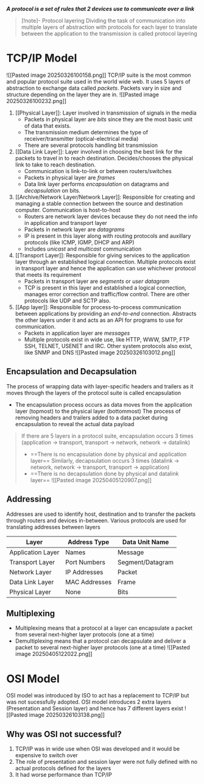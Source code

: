 ***A protocol is a set of rules that 2 devices use to communicate over a link***

>[!note]- Protocol layering
> Dividing the task of communication into multiple layers of abstraction with protocols for each layer to translate between the application to the transmission is called protocol layering
# TCP/IP Model
![[Pasted image 20250326100158.png]]
TCP/IP suite is the most common and popular protocol suite used in the world wide web. It uses 5 layers of abstraction to exchange data called *packets*. Packets vary in size and structure depending on the layer they are in.
![[Pasted image 20250326100232.png]]
1. [[Physical Layer]]: Layer involved in transmission of signals in the media
	- Packets in physical layer are *bits* since they are the most basic unit of data that exists.
	- The transmission medium determines the type of receiver/transmitter (optical-electrical media)
	- There are several protocols handling bit transmission
2. [[Data Link Layer]]: Layer involved in choosing the best link for the packets to travel in to reach destination. Decides/chooses the physical link to take to reach destination.
	- Communication is link-to-link or between routers/switches
	- Packets in physical layer are *frames*
	- Data link layer performs *encapsulation* on datagrams and *decapsulation* on bits.
3. [[Archive/Network Layer/Network Layer]]: Responsible for creating and managing a stable connection between the source and destination computer. Communication is host-to-host
	- Routers are network layer devices because they do not need the info in application and transport layer
	- Packets in network layer are *datagrams*
	- IP is present in this layer along with routing protocols and auxillary protocols (like ICMP, IGMP, DHCP and ARP)
	- Includes *unicast* and *multicast* communication
4. [[Transport Layer]]: Responsible for giving services to the application layer through an established logical connection. Multiple protocols exist in transport layer and hence the application can use whichever protocol that meets its requirement
	- Packets in transport layer are *segments* or *user datagram*
	- TCP is present in this layer and established a logical connection, manages error correction and traffic/flow control. There are other protocols like UDP and SCTP also.
5. [[App layer]]: Responsible for process-to-process communication between applications by providing an *end-to-end* connection. Abstracts the other layers under it and acts as an API for programs to use for communication.
	- Packets in application layer are *messages*
	- Multiple protocols exist in wide use, like HTTP, WWW, SMTP, FTP SSH, TELNET, USENET and IRC. Other system protocols also exist, like SNMP and DNS
![[Pasted image 20250326103012.png]]
## Encapsulation and Decapsulation
The process of wrapping data with layer-specific headers and trailers as it moves through the layers of the protocol suite is called encapsulation
- The encapsulation process occurs as data moves from the application layer (topmost) to the physical layer (bottommost)
The process of removing headers and trailers added to a data packet during encapsulation to reveal the actual data payload
> If there are 5 layers in a protocol suite, encapsulation occurs 3 times (application → transport, transport → network, network → datalink)
> - ==There is no encapsulation done by physical and application layer==
> Similarly, decapsulation occurs 3 times (datalink → network, network → transport, transport → application)
> - ==There is no decapsulation done by physical and datalink layer== 
![[Pasted image 20250405120907.png]]

## Addressing
Addresses are used to identify host, destination and to transfer the packets through routers and devices in-between. Various protocols are used for translating addresses between layers

| **Layer**         | **Address Type** | **Data Unit Name** |
| ----------------- | ---------------- | ------------------ |
| Application Layer | Names            | Message            |
| Transport Layer   | Port Numbers     | Segment/Datagram   |
| Network Layer     | IP Addresses     | Packet             |
| Data Link Layer   | MAC Addresses    | Frame              |
| Physical Layer    | None             | Bits               |
## Multiplexing
- Multiplexing means that a protocol at a layer can encapsulate a packet from several next-higher layer protocols (one at a time) 
- Demultiplexing means that a protocol can decapsulate and deliver a packet to several next-higher layer protocols (one at a time)
![[Pasted image 20250405122022.png]]

# OSI Model
OSI model was introduced by ISO to act has a replacement to TCP/IP but was not sucessfully adopted. OSI model introduces 2 extra layers (Presentation and Session layer) and hence has 7 different layers exist
![[Pasted image 20250326103138.png]]

## Why was OSI not successful?
1. TCP/IP was in wide use when OSI was developed and it would be expensive to switch over
2. The role of presentation and session layer were not fully defined with no actual protocols defined for the layers
3. It had worse performance than TCP/IP
